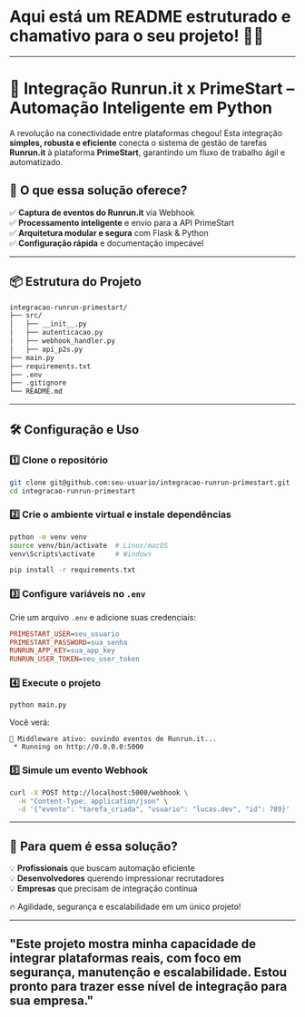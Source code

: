 # Aqui está um README estruturado e chamativo para o seu projeto! 📄🚀  

---

# 🚀 Integração Runrun.it x PrimeStart – Automação Inteligente em Python  

A revolução na conectividade entre plataformas chegou! Esta integração **simples, robusta e eficiente** conecta o sistema de gestão de tarefas **Runrun.it** à plataforma **PrimeStart**, garantindo um fluxo de trabalho ágil e automatizado.  

## 🔗 O que essa solução oferece?  
✅ **Captura de eventos do Runrun.it** via Webhook  
✅ **Processamento inteligente** e envio para a API PrimeStart  
✅ **Arquitetura modular e segura** com Flask & Python  
✅ **Configuração rápida** e documentação impecável  

---

## 📦 Estrutura do Projeto  
```bash
integracao-runrun-primestart/
├── src/
│   ├── __init__.py
│   ├── autenticacao.py
│   ├── webhook_handler.py
│   ├── api_p2s.py
├── main.py
├── requirements.txt
├── .env
├── .gitignore
└── README.md
```

---

## 🛠️ Configuração e Uso  

### 1️⃣ **Clone o repositório**  
```sh
git clone git@github.com:seu-usuario/integracao-runrun-primestart.git
cd integracao-runrun-primestart
```

### 2️⃣ **Crie o ambiente virtual e instale dependências**  
```sh
python -m venv venv
source venv/bin/activate  # Linux/macOS
venv\Scripts\activate     # Windows

pip install -r requirements.txt
```

### 3️⃣ **Configure variáveis no `.env`**  
Crie um arquivo `.env` e adicione suas credenciais:  
```ini
PRIMESTART_USER=seu_usuario
PRIMESTART_PASSWORD=sua_senha
RUNRUN_APP_KEY=sua_app_key
RUNRUN_USER_TOKEN=seu_user_token
```

### 4️⃣ **Execute o projeto**  
```sh
python main.py
```
Você verá:  
```
🚀 Middleware ativo: ouvindo eventos de Runrun.it...
 * Running on http://0.0.0.0:5000
```

### 5️⃣ **Simule um evento Webhook**  
```sh
curl -X POST http://localhost:5000/webhook \
  -H "Content-Type: application/json" \
  -d '{"evento": "tarefa_criada", "usuario": "lucas.dev", "id": 789}'
```

---

## 🎯 Para quem é essa solução?  
💡 **Profissionais** que buscam automação eficiente  
💡 **Desenvolvedores** querendo impressionar recrutadores  
💡 **Empresas** que precisam de integração contínua  

🔥 Agilidade, segurança e escalabilidade em um único projeto!  

---

## "Este projeto mostra minha capacidade de integrar plataformas reais, com foco em segurança, manutenção e escalabilidade. Estou pronto para trazer esse nível de integração para sua empresa." 
